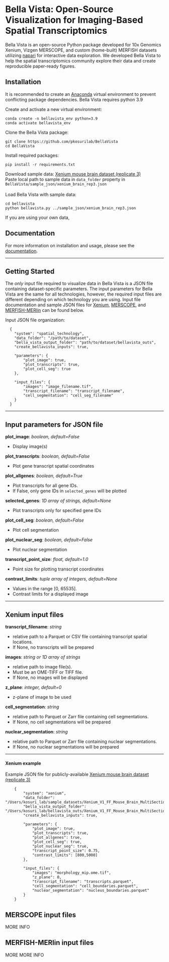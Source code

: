 # Bella Vista: Open-Source Visualization for Imaging-Based Spatial Transcriptomics
Bella Vista is an open-source Python package developed for 10x Genomics Xenium, Vizgen MERSCOPE, 
and custom (home-built) MERFISH datasets utilizing [napari](https://napari.org/) for interactive data exploration. 
We developed Bella Vista to help the spatial transcriptomics community explore their data and create reproducible paper-ready figures.

## Installation
It is recommended to create an [Anaconda](https://www.anaconda.com/) virtual environment to prevent conflicting package dependencies. 
Bella Vista requires python 3.9

Create and activate a new virtual environment:

```
conda create -n bellavista_env python=3.9
conda activate bellavista_env
```
Clone the Bella Vista package:

```
git clone https://github.com/pkosurilab/BellaVista
cd BellaVista
```
Install required packages:
```
pip install -r requirements.txt
```
Download sample data: [Xenium mouse brain dataset (replicate 3)](https://www.10xgenomics.com/datasets/fresh-frozen-mouse-brain-replicates-1-standard)\
Paste local path to sample data in `data_folder` property in `BellaVista/sample_json/xenium_brain_rep3.json`\
\
Load Bella Vista with sample data:
```
cd bellavista
python bellavista.py ../sample_json/xenium_brain_rep3.json
```
If you are using your own data, 


## Documentation
For more information on installation and usage, please see the [documentation](https://bellavista.readthedocs.io/).

--- 
## Getting Started
The *only* input file required to visualize data in Bella Vista is a JSON file containing dataset-specific parameters. 
The input parameters for Bella Vista are the same for all technologies, however, the required input files are different depending on which technology you are using. 
Input file documentation and sample JSON files for [Xenium](#xenium-input-files), [MERSCOPE](#merscope-input-files), and [MERFISH-MERlin](#merfish-merlin-input-files) can be found below. 

Input JSON file organization:
```
  {
    "system": "spatial_technology",
    "data_folder": "/path/to/dataset",
    "bella_vista_output_folder": "path/to/dataset/bellavista_outs",
    "create_bellavista_inputs": true,
    
    "parameters": {
        "plot_image": true,
        "plot_transcripts": true,
        "plot_cell_seg": true
    },
  
    "input_files": {
        "images": "image_filename.tif",
        "transcript_filename": "transcript_filename",
        "cell_segmentation": "cell_seg_filename"
    }
  } 
```

---
## Input parameters for JSON file

**plot_image**: *boolean, default=False*
- Display image(s)

**plot_transcripts**: *boolean, default=False*
- Plot gene transcript spatial coordinates

**plot_allgenes**: *boolean, default=True*
- Plot transcripts for all gene IDs.
- If False, only gene IDs in `selected_genes` will be plotted

**selected_genes**: *1D array of strings, default=None*
- Plot transcripts only for specified gene IDs

**plot_cell_seg**: *boolean, default=False*
- Plot cell segmentation

**plot_nuclear_seg**: *boolean, default=False*
- Plot nuclear segmentation

**transcript_point_size**: *float, default=1.0*
- Point size for plotting transcript coordinates

**contrast_limits**: *tuple array of integers, default=None*
- Values in the range [0, 65535].
- Contrast limits for a displayed image
--- 
## Xenium input files

**transcript_filename**: *string*
- relative path to a Parquet or CSV file containing transcript spatial locations.
- If None, no transcripts will be prepared

**images**: *string or 1D array of strings*
- relative path to image file(s).
- Must be an OME-TIFF or TIFF file.
- If None, no images will be displayed

**z_plane**: *integer, default=0*
- z-plane of image to be used

**cell_segmentation**: *string*
- relative path to Parquet or Zarr file containing cell segmentations.
- If None, no cell segmentations will be prepared

**nuclear_segmentation**: *string*
- relative path to Parquet or Zarr file containing nuclear segmentations.
- If None, no nuclear segmentations will be prepared
---
#### Xenium example
Example JSON file for publicly-available [Xenium mouse brain dataset (replicate 3)](https://www.10xgenomics.com/datasets/fresh-frozen-mouse-brain-replicates-1-standard)
```
    { 
        "system": "xenium", 
        "data_folder": "/Users/kosuri_lab/sample_datasets/Xenium_V1_FF_Mouse_Brain_MultiSection_3_outs",
        "bella_vista_output_folder": "/Users/kosuri_lab/bellavista_outs/Xenium_V1_FF_Mouse_Brain_MultiSection_3_outs",
        "create_bellavista_inputs": true,

        "parameters": {
            "plot_image": true,
            "plot_transcripts": true,
            "plot_allgenes": true,
            "plot_cell_seg": true,
            "plot_nuclear_seg": true,
            "transcript_point_size": 0.75,
            "contrast_limits": [800,5000]
        },

        "input_files": {
            "images": "morphology_mip.ome.tif",
            "z_plane": 0,
            "transcript_filename": "transcripts.parquet",
            "cell_segmentation": "cell_boundaries.parquet",
            "nuclear_segmentation": "nucleus_boundaries.parquet"
        }
    }
```




## MERSCOPE input files

MORE INFO

## MERFISH-MERlin input files

MORE MORE INFO
